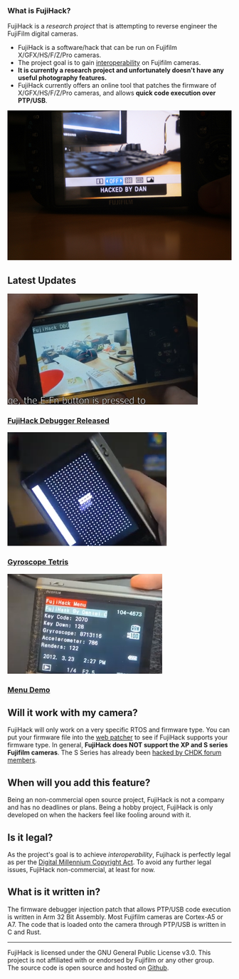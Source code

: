 <div class="container-fluid">
	<div class="row">
		<div class="col-sm-6">
			<div class="card">
				<div class="card-body">
					<h3 class="card-title">What is FujiHack?</h3>
					<p class="card-text">
						FujiHack is a <i>research project</i> that is attempting to reverse engineer the FujiFilm digital cameras.
						<ul>
							<li>FujiHack is a software/hack that can be run on Fujifilm X/GFX/HS/F/Z/Pro cameras.</li>
							<li>The project goal is to gain <a href="https://en.wikipedia.org/wiki/Reverse_engineering#Legality">interoperability</a> on Fujifilm cameras.</li>
							<li><b>It is currently a research project and unfortunately doesn't have any useful photography features.</b></li>
							<li>FujiHack currently offers an online tool that patches the firmware of X/GFX/HS/F/Z/Pro cameras, and allows
							<b>quick code execution over PTP/USB</b>.</li>
						</ul>
					</p>
				</div>
			</div>
		</div>
		<div class="col-sm-6">
			<img class="img-responsive" alt="screenshot" src="img/hack.jpg">
		</div>
	</div>
</div>

<div class="jumbotron">
	<h2 class="text-center">Latest Updates</h2>
	<div class="row">
		<div class="col-sm-4 text-center">
			<a href="https://github.com/fujihack/fujihack/releases/tag/0.1.0">
			<img alt="screenshot" src="img/dbg.png">
			<h3>FujiHack Debugger Released</h3>
			</a>
		</div>
		<div class="col-sm-4">
			<a href="https://www.youtube.com/watch?v=u0qltt3mDio">
			<img alt="screenshot" src="img/tetris.png">
			<h3>Gyroscope Tetris</h3>
			</a>
		</div>
		<div class="col-sm-4">
			<a href="https://www.youtube.com/watch?v=E62S_GleN6M">
			<img alt="screenshot" src="img/menu.png">
			<h3>Menu Demo</h3>
			</a>
		</div>
	</div>
</div>

## Will it work with my camera?
FujiHack will only work on a very specific RTOS and firmware type. You can put your firmware file into the [web patcher](https://fujihack.github.io/patcher/) to see if FujiHack supports your firmware type.
In general, **FujiHack does NOT support the XP and S series Fujifilm cameras**. The S Series has already been [hacked by CHDK forum members](https://chdk.setepontos.com/index.php?topic=6484.0).

## When will you add this feature?
Being an non-commercial open source project, FujiHack is not a company and has no deadlines or plans. Being a hobby project,
FujiHack is only developed on when the hackers feel like fooling around with it.

## Is it legal?
As the project's goal is to achieve *interoperability*, Fujihack is perfectly legal as per the [Digital Millennium Copyright Act](https://www.law.cornell.edu/uscode/text/17/1201).
To avoid any further legal issues, FujiHack non-commercial, at least for now.

## What is it written in?
The firmware debugger injection patch that allows PTP/USB code execution is written in Arm 32 Bit Assembly. Most Fujifilm cameras are Cortex-A5 or A7.
The code that is loaded onto the camera through PTP/USB is written in C and Rust.

---

FujiHack is licensed under the GNU General Public License v3.0. This project is not affiliated with or endorsed by Fujifilm or any other group.  
The source code is open source and hosted on [Github](https://github.com/fujihack/fujihack).
